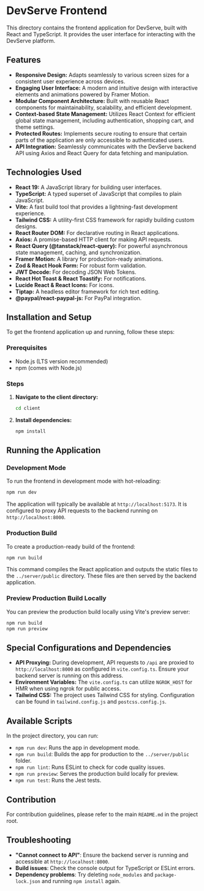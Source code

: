 # DevServe Frontend

This directory contains the frontend application for DevServe, built with React and TypeScript. It provides the user interface for interacting with the DevServe platform.

## Features

*   **Responsive Design:** Adapts seamlessly to various screen sizes for a consistent user experience across devices.
*   **Engaging User Interface:** A modern and intuitive design with interactive elements and animations powered by Framer Motion.
*   **Modular Component Architecture:** Built with reusable React components for maintainability, scalability, and efficient development.
*   **Context-based State Management:** Utilizes React Context for efficient global state management, including authentication, shopping cart, and theme settings.
*   **Protected Routes:** Implements secure routing to ensure that certain parts of the application are only accessible to authenticated users.
*   **API Integration:** Seamlessly communicates with the DevServe backend API using Axios and React Query for data fetching and manipulation.

## Technologies Used

*   **React 19:** A JavaScript library for building user interfaces.
*   **TypeScript:** A typed superset of JavaScript that compiles to plain JavaScript.
*   **Vite:** A fast build tool that provides a lightning-fast development experience.
*   **Tailwind CSS:** A utility-first CSS framework for rapidly building custom designs.
*   **React Router DOM:** For declarative routing in React applications.
*   **Axios:** A promise-based HTTP client for making API requests.
*   **React Query (@tanstack/react-query):** For powerful asynchronous state management, caching, and synchronization.
*   **Framer Motion:** A library for production-ready animations.
*   **Zod & React Hook Form:** For robust form validation.
*   **JWT Decode:** For decoding JSON Web Tokens.
*   **React Hot Toast & React Toastify:** For notifications.
*   **Lucide React & React Icons:** For icons.
*   **Tiptap:** A headless editor framework for rich text editing.
*   **@paypal/react-paypal-js:** For PayPal integration.

## Installation and Setup

To get the frontend application up and running, follow these steps:

### Prerequisites

*   Node.js (LTS version recommended)
*   npm (comes with Node.js)

### Steps

1.  **Navigate to the client directory:**
    ```bash
    cd client
    ```

2.  **Install dependencies:**
    ```bash
    npm install
    ```

## Running the Application

### Development Mode

To run the frontend in development mode with hot-reloading:

```bash
npm run dev
```

The application will typically be available at `http://localhost:5173`. It is configured to proxy API requests to the backend running on `http://localhost:8000`.

### Production Build

To create a production-ready build of the frontend:

```bash
npm run build
```

This command compiles the React application and outputs the static files to the `../server/public` directory. These files are then served by the backend application.

### Preview Production Build Locally

You can preview the production build locally using Vite's preview server:

```bash
npm run build
npm run preview
```

## Special Configurations and Dependencies

*   **API Proxying:** During development, API requests to `/api` are proxied to `http://localhost:8000` as configured in `vite.config.ts`. Ensure your backend server is running on this address.
*   **Environment Variables:** The `vite.config.ts` can utilize `NGROK_HOST` for HMR when using ngrok for public access.
*   **Tailwind CSS:** The project uses Tailwind CSS for styling. Configuration can be found in `tailwind.config.js` and `postcss.config.js`.

## Available Scripts

In the project directory, you can run:

*   `npm run dev`: Runs the app in development mode.
*   `npm run build`: Builds the app for production to the `../server/public` folder.
*   `npm run lint`: Runs ESLint to check for code quality issues.
*   `npm run preview`: Serves the production build locally for preview.
*   `npm run test`: Runs the Jest tests.

## Contribution

For contribution guidelines, please refer to the main `README.md` in the project root.

## Troubleshooting

*   **"Cannot connect to API"**: Ensure the backend server is running and accessible at `http://localhost:8000`.
*   **Build issues**: Check the console output for TypeScript or ESLint errors.
*   **Dependency problems**: Try deleting `node_modules` and `package-lock.json` and running `npm install` again.
